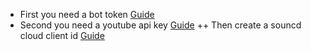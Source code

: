 + First you need a bot token [Guide](https://discordjs.guide/preparations/setting-up-a-bot-application.html#creating-your-bot "Click!")
+ Second you need a youtube api key  [Guide](https://developers.google.com/youtube/v3/getting-started "Click!")
++ Then create a souncd cloud client id [Guide](https://github.com/zackradisic/node-soundcloud-downloader#client-id "Click!")
